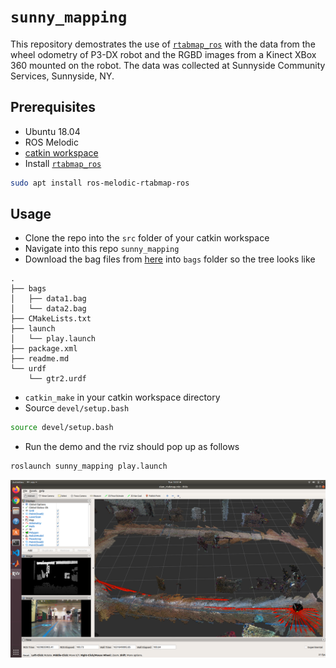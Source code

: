 # `sunny_mapping`
This repository demostrates the use of [`rtabmap_ros`](http://wiki.ros.org/rtabmap_ros) with the data from the wheel odometry of P3-DX robot and the RGBD images from a Kinect XBox 360 mounted on the robot. The data was collected at Sunnyside Community Services, Sunnyside, NY.

## Prerequisites
* Ubuntu 18.04
* ROS Melodic
* [catkin workspace](http://wiki.ros.org/catkin/Tutorials/create_a_workspace)
* Install [`rtabmap_ros`](http://wiki.ros.org/rtabmap_ros)
```bash
sudo apt install ros-melodic-rtabmap-ros
```

## Usage
* Clone the repo into the `src` folder of your catkin workspace
* Navigate into this repo `sunny_mapping`
* Download the bag files from [here](https://stevens0-my.sharepoint.com/:f:/g/personal/zchen39_stevens_edu/Eo5xFJbi8x1EmlTc90JqyRkBtkFwsa9X4WIu08ymogQDfQ?e=q95nlp) into `bags` folder so the tree looks like
```
.
├── bags
│   ├── data1.bag
│   └── data2.bag
├── CMakeLists.txt
├── launch
│   └── play.launch
├── package.xml
├── readme.md
└── urdf
    └── gtr2.urdf
```
* `catkin_make` in your catkin workspace directory
* Source `devel/setup.bash`
```bash
source devel/setup.bash
```
* Run the demo and the rviz should pop up as follows
```bash
roslaunch sunny_mapping play.launch
```
![](docs/rtabmap_ros_sreenshot.png)